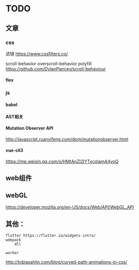 # TODO


## 文章

### css 

滤镜 https://www.cssfilters.co/

scroll-behavior
overscroll-behavior
polyfill https://github.com/DylanPiercey/scroll-behaviour

#### flex 


### js

#### babel

#### AST相关

#### Mutation Observer API
http://javascript.ruanyifeng.com/dom/mutationobserver.html


#### vue-cli3
https://mp.weixin.qq.com/s/HMtAnZl2IYTxcqIamA4yoQ

	
## web组件

## webGL
https://developer.mozilla.org/en-US/docs/Web/API/WebGL_API


## 其他：
	flutter https://flutter.io/widgets-intro/
	webpack
		dll

	worker


http://tobiasahlin.com/blog/curved-path-animations-in-css/

